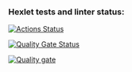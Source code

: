 ### Hexlet tests and linter status:
[![Actions Status](https://github.com/alexgeo82/frontend-project-11/actions/workflows/hexlet-check.yml/badge.svg)](https://github.com/alexgeo82/frontend-project-11/actions)

[![Quality Gate Status](https://sonarcloud.io/api/project_badges/measure?project=alexgeo82_frontend-project-11&metric=alert_status)](https://sonarcloud.io/summary/new_code?id=alexgeo82_frontend-project-11)

[![Quality gate](https://sonarcloud.io/api/project_badges/quality_gate?project=alexgeo82_frontend-project-11)](https://sonarcloud.io/summary/new_code?id=alexgeo82_frontend-project-11)